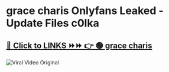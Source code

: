 
 # grace charis Onlyfans Leaked - Update Files c0lka

## <h2><a href="https://clipsfans.com/grace_charis&ref=git">🔗 Click to LINKS ⏩⏩ 👉 🟢 grace charis </a></h2>

<a href="https://clipsfans.com/grace_charis&ref=git" rel="nofollow" data-target="animated-image.originalLink"><img src="https://i.ibb.co.com/xMMVF88/686577567.gif" alt="Viral Video Original" style="max-width: 100%; display: inline-block;" data-target="animated-image.originalImage"></a>

